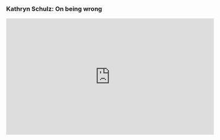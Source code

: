 


### Kathryn Schulz: On being wrong

<iframe width="560" height="315" src="https://www.youtube.com/embed/QleRgTBMX88" frameborder="0" allowfullscreen></iframe>
